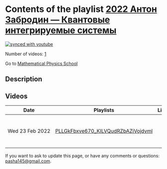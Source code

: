 # Contents of the playlist [2022 Антон Забродин — Квантовые интегрируемые системы](https://www.youtube.com/playlist?list=PLLGkFbxve670_KILVQudRZbAZjVojdvml)

[![synced with youtube](https://img.shields.io/github/last-commit/mathphysschool/mathphysschool.github.io/autoupdate1?label=synced%20with%20youtube)](https://github.com/mathphysschool/mathphysschool.github.io/commits/autoupdate1)

Number of videos: [1](#videos)

Go to [Mathematical Physics School](../README.md)

## Description



## Videos

|Date|Playlists|Links|Video title|
|---|---|---|---|
| Wed&nbsp;23&nbsp;Feb&nbsp;2022 | [PLLGkFbxve670_KILVQudRZbAZjVojdvml](../playlists/PLLGkFbxve670_KILVQudRZbAZjVojdvml "2022 Антон Забродин — Квантовые интегрируемые системы") |  | [[**e**](https://studio.youtube.com/video/l1aN4w9lBiI/edit "Edit")] [Антон Забродин — Квантовые интегрируемые системы](https://www.youtube.com/watch?v=l1aN4w9lBiI&list=PLLGkFbxve670_KILVQudRZbAZjVojdvml) |


 If you want to ask to update this page, or have any comments or questions: <pasha145@gmail.com>.